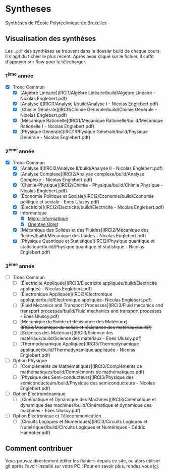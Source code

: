 # Syntheses
Synthèses de l'École Polytechnique de Bruxelles

## Visualisation des synthèses
Les `.pdf` des synthèses se trouvent dans le dossier build de chaque
cours. Il s'agit du fichier le plus récent. Après avoir cliqué sur 
le fichier, il suffit d'appuyer sur Raw pour le télécharger. 

### 1<sup>ème</sup> année
- [x] Tronc Commun
   - [x] [Algèbre Linéaire](IRCI1/Algèbre Linéaire/build/Algèbre Linéaire - Nicolas Englebert.pdf)
   - [x] [Analyse I](IRCI1/Analyse I/build/Analyse I - Nicolas Englebert.pdf)
   - [x] [Chimie Générale](IRCI1/Chimie Générale/build/Chimie Générale - Nicolas Englebert.pdf)
   - [x] [Mécanique Rationelle](IRCI1/Mécanique Rationelle/build/Mécanique Rationelle I - Nicolas Englebert.pdf)
   - [x] [Physique Générale](IRCI1/Physique Générale/build/Physique Générale - Nicolas Englebert.pdf)

### 2<sup>ème</sup> année
- [x] Tronc Commun
   - [x] [Analyse II](IRCI2/Analyse II/build/Analyse II - Nicolas Englebert.pdf)
   - [x] [Analyse Complexe](IRCI2/Analyse complexe/build/Analyse Complexe - Nicolas Englebert.pdf)
   - [x] [Chimie-Physique](IRCI2/Chimie - Physique/build/Chimie Physique - Nicolas Englebert.pdf)
   - [x] [Économie Politique et Sociale](IRCI2/Economie/build/Economie politique et sociale - Enes Ulusoy.pdf)
   - [x] [Électricité](IRCI2/Electricité/build/Electricité - Nicolas Englebert.pdf)
   - [x] Informatique
     - [x] [Micro-informatique](IRCI2/Informatique/syntheseOO.pdf)
     - [x] [Orientée Objet](IRCI2/Informatique/MicroInformatique/build/syllab_microinfo.pdf)
   - [x] [Mécanique des Solides et des Fluides](IRCI2/Mécanique des fluides/build/Mécanique des fluides - Nicolas Englebert.pdf)
   - [x] [Physique Quantique et Statistique](IRCI2/Physique quantique et statistique/build/Physique quantique et statistique - Nicolas Englebert.pdf)

### 3<sup>ème</sup> année
- [ ] Tronc Commun
  - [ ] [Électricité Appliquée](IRCI3/Électricité appliquée/build/Électricité appliquée - Nicolas Englebert.pdf)
  - [ ] [Électronique Appliquée](IRCI3/Electronique appliquée/build/Electronique appliquée- Nicolas Englebert.pdf)
  - [ ] [Fluid Mecanics and Transport Processes](IRCI3/Fluid mecanics and transport processes/build/Fluid mechanics and transport processes - Enes Ulusoy.pdf)
  - [ ] ~~[Mécanique du Solide et Résistance des Matériaux](IRCI3/Mécanique du solide et résistance des matériaux/build/)~~
  - [ ] [Sciences des Matériaux](IRCI3/Science des matériaux/build/Science des matériaux - Enes Ulusoy.pdf)
  - [ ] [Thermodynamique Appliquée](IRCI3/Thermodynamique appliquée/build/Thermodynamique appliquée - Nicolas Englebert.pdf)
- [ ] Option Physique
  - [ ] [Compléments de Mathématiques](IRCI3/Compléments de mathématiques/build/Compléments de mathématiques.pdf)
  - [ ] [Physique des Semi-conducteurs](IRCI3/Physique des semiconducteurs/build/Physique des semiconducteurs - Nicolas Englebert.pdf)
- [ ] Option Électromécanique
  - [ ] [Cinématique et Dynamique des Machines](IRCI3/Cinématique et dynamique des machines/build/Cinématique et dynamique des machines - Enes Ulusoy.pdf)
- [ ] Option Électronique et Télécommunication
  - [ ] [Circuits Logiques et Numériques](IRCI3/Circuits Logiques et Numériques/build/Circuits Logiques et Numériques - Cédric Hannotier.pdf)

## Comment contribuer
Vous pouvez directement éditer les fichiers depuis ce site, ou alors
utiliser git après l'avoir installé sur votre PC ! Pour en savoir 
plus, rendez vous [ici](http://openclassrooms.com/courses/gerez-vos-codes-source-avec-git).
